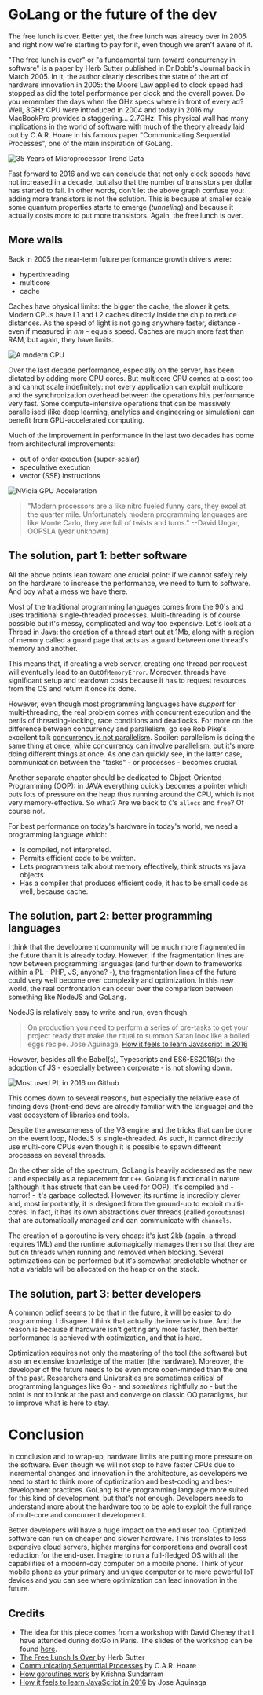 GoLang or the future of the dev
===

The free lunch is over. Better yet, the free lunch was already over in 2005 and right now we're starting to pay for it, even though we aren't aware of it.

"The free lunch is over" or "a fundamental turn toward concurrency in software" is a paper by Herb Sutter published in Dr.Dobb's Journal back in March 2005. In it, the author clearly describes the state of the art of hardware innovation in 2005: the Moore Law applied to clock speed had stopped as did the total performance per clock and the overall power. Do you remember the days when the GHz specs where in front of every ad? Well, 3GHz CPU were introduced in 2004 and today in 2016 my MacBookPro provides a staggering... 2.7GHz. This physical wall has many implications in the world of software with much of the theory already laid out by C.A.R. Hoare in his famous paper "Communicating Sequential Processes", one of the main inspiration of GoLang.

![35 Years of Microprocessor Trend Data](./images/35years-CPU.png "35 Years of Microprocessor Trend Data")

Fast forward to 2016 and we can conclude that not only clock speeds have not increased in a decade, but also that the number of transistors per dollar has started to fall. In other words, don't let the above graph confuse you: adding more transistors is not the solution. This is because at smaller scale some quantum properties starts to emerge (*tunneling*) and because it actually costs more to put more transistors. Again, the free lunch is over.

## More walls
Back in 2005 the near-term future performance growth drivers were:	
- hyperthreading	
- multicore	
- cache

Caches have physical limits: the bigger the cache, the slower it gets. Modern CPUs have L1 and L2 caches directly inside the chip to reduce distances. As the speed of light is not going anywhere faster, distance - even if measured in *nm* - equals speed. Caches are much more fast than RAM, but again, they have limits. 

![A modern CPU](./images/Intel_Lynnfield_die1.jpg "A modern CPU")

Over the last decade performance, especially on the server, has been dictated by adding more CPU cores. But multicore CPU comes at a cost too and cannot scale indefinitely: not every application can exploit multicore and the synchronization overhead between the operations hits performance very fast. Some compute-intensive operations that can be massively parallelised (like deep learning, analytics and engineering or simulation) can benefit from GPU-accelerated computing.

Much of the improvement in performance in the last two decades has come from architectural improvements:

- out of order execution (super-scalar)
- speculative execution
- vector (SSE) instructions

![NVidia GPU Acceleration](./images/how-gpu-acceleration-works.png "NVidia GPU Acceleration")

> "Modern processors are a like nitro fueled funny cars, they excel at the quarter mile. Unfortunately modern programming languages are like Monte Carlo, they are full of twists and turns."
> --David Ungar, OOPSLA (year unknown)

## The solution, part 1: better software
All the above points lean toward one crucial point: if we cannot safely rely on the hardware to increase the performance, we need to turn to software. And boy what a mess we have there. 

Most of the traditional programming languages comes from the 90's and uses traditional single-threaded processes. Multi-threading is of course possible but it's messy, complicated and way too expensive. Let's look at a Thread in Java: the creation of a thread start out at 1Mb, along with a region of memory called a guard page that acts as a guard between one thread's memory and another.

This means that, if creating a web server, creating one thread per request will eventually lead to an `OutOfMemoryError`. Moreover, threads have significant setup and teardown costs because it has to request resources from the OS and return it once its done.

However, even though most programming languages have *support* for multi-threading, the real problem comes with concurrent execution and the perils of threading-locking, race conditions and deadlocks. For more on the difference between concurrency and parallelism, go see Rob Pike's excellent talk [concurrency is not parallelism](https://blog.golang.org/concurrency-is-not-parallelism). Spoiler: parallelism is doing the same thing at once, while concurrency can involve parallelism, but it's more doing different things at once. As one can quickly see, in the latter case, communication between the "tasks" - or processes - becomes crucial.

Another separate chapter should be dedicated to Object-Oriented-Programming (OOP): in JAVA everything quickly becomes a pointer which puts lots of pressure on the heap thus running around the CPU, which is not very memory-effective. So what? Are we back to `C`'s `allocs` and `free`? Of course not.

For best performance on today's hardware in today's world, we need a programming language which:

- Is compiled, not interpreted.
- Permits efficient code to be written.
- Lets programmers talk about memory effectively, think structs vs java objects
- Has a compiler that produces efficient code, it has to be small code as well, because cache.

## The solution, part 2: better programming languages
I think that the development community will be much more fragmented in the future than it is already today. However, if the fragmentation lines are now between programming languages (and further down to frameworks within a PL - PHP, JS, anyone? -), the fragmentation lines of the future could very well become over complexity and optimization. In this new world, the real confrontation can occur over the comparison between something like NodeJS and GoLang.

NodeJS is relatively easy to write and run, even though 

> On production you need to perform a series of pre-tasks to get your project ready that make the ritual to summon Satan look like a boiled eggs recipe.
> Jose Aguinaga, [How it feels to learn Javascript in 2016](https://hackernoon.com/how-it-feels-to-learn-javascript-in-2016-d3a717dd577f#.nke7ozrlm)

However, besides all the Babel(s), Typescripts and ES6-ES2016(s) the adoption of JS - especially between corporate - is not slowing down. 

![Most used PL in 2016 on Github](./images/githut.png "Most used PL in 2016 on Github")

This comes down to several reasons, but especially the relative ease of finding devs (front-end devs are already familiar with the language) and the vast ecosystem of libraries and tools.

Despite the awesomeness of the V8 engine and the tricks that can be done on the event loop, NodeJS is single-threaded. As such, it cannot directly use multi-core CPUs even though it is possible to spawn different processes on several threads.

On the other side of the spectrum, GoLang is heavily addressed as the new `C` and especially as a replacement for `C++`. Golang is functional in nature (although it has structs that can be used for OOP), it's compiled and - horror! - it's garbage collected. However, its runtime is incredibly clever and, most importantly, it is designed from the ground-up to exploit multi-cores. In fact, it has its own abstractions over threads (called `goroutines`) that are automatically managed and can communicate with `channels`.

The creation of a goroutine is very cheap: it's just 2kb (again, a thread requires 1Mb) and the runtime automagically manages them so that they are put on threads when running and removed when blocking. Several optimizations can be performed but it's somewhat predictable whether or not a variable will be allocated on the heap or on the stack.

## The solution, part 3: better developers
A common belief seems to be that in the future, it will be easier to do programming. I disagree. I think that actually the inverse is true. And the reason is because if hardware isn't getting any more faster, then better performance is achieved with optimization, and that is hard.

Optimization requires not only the mastering of the tool (the software) but also an extensive knowledge of the matter (the hardware). Moreover, the developer of the future needs to be even more open-minded than the one of the past. Researchers and Universities are sometimes critical of programming languages like Go - and *sometimes* rightfully so - but the point is not to look at the past and converge on classic OO paradigms, but to improve what is here to stay.

# Conclusion
In conclusion and to wrap-up, hardware limits are putting more pressure on the software. Even though we will not stop to have faster CPUs due to incremental changes and innovation in the architecture, as developers we need to start to think more of optimization and best-coding and best-development practices. GoLang is the programming language more suited for this kind of development, but that's not enough. Developers needs to understand more about the hardware too to be able to exploit the full range of mult-core and concurrent development. 

Better developers will have a huge impact on the end user too. Optimized software can run on cheaper and slower hardware. This translates to less expensive cloud servers, higher margins for corporations and overall cost reduction for the end-user. Imagine to run a full-fledged OS with all the capabilities of a modern-day computer on a mobile phone. Think of your mobile phone as your primary and unique computer or to more powerful IoT devices and you can see where optimization can lead innovation in the future.

## Credits
- The idea for this piece comes from a workshop with David Cheney that I have attended during dotGo in Paris. The slides of the workshop can be found [here](https://github.com/davecheney/high-performance-go-workshop).
- [The Free Lunch Is Over ](http://www.gotw.ca/publications/concurrency-ddj.htm) by Herb Sutter
- [Communicating Sequential Processes](http://www.cs.cmu.edu/~crary/819-f09/Hoare78.pdf) by C.A.R. Hoare 
- [How goroutines work](http://blog.nindalf.com/how-goroutines-work/) by Krishna Sundarram
- [How it feels to learn JavaScript in 2016](https://hackernoon.com/how-it-feels-to-learn-javascript-in-2016-d3a717dd577f#.nke7ozrlm) by Jose Aguinaga